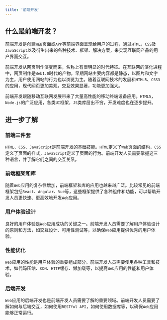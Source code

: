 ```yaml
---
title: '前端开发'
---
```



## 什么是前端开发？

前端开发是创建`WEB`页面或`APP`等前端界面呈现给用户的过程，通过`HTML`，`CSS`及`JavaScript`以及衍生出来的各种技术、框架、解决方案，来实现互联网产品的用户界面交互。

前端开发从网页制作演变而来，名称上有很明显的时代特征。在互联网的演化进程中，网页制作是`Web1.0`时代的产物，早期网站主要内容都是静态，以图片和文字为主，用户使用网站的行为也以浏览为主。随着互联网技术的发展和`HTML5`、`CSS3`的应用，现代网页更加美观，交互效果显著，功能更加强大。

前端开发跟随移动互联网发展带来了大量高性能的移动终端设备应用。`HTML5`，`Node.js`的广泛应用，各类`UI`框架，`JS`类库层出不穷，开发难度也在逐步提升。


## 进一步了解

### 前端三件套

`HTML`、`CSS`、`JavaScript`是前端开发的基础技能。`HTML`定义了`Web`页面的结构，`CSS`定义了页面的样式，`JavaScript`定义了页面的行为。前端开发人员需要掌握这三种语言，并了解它们之间的交互关系。

### 前端框架和库

随着`Web`应用的复杂性增加，前端框架和库的应用也越来越广泛。比较常见的前端框架包括`React`、`Angular`、`Vue`等，这些框架提供了各种组件和功能，可以帮助开发人员更快速、更高效地开发`Web`应用。

### 用户体验设计

良好的用户体验是`Web`应用成功的关键之一。前端开发人员需要了解用户体验设计的原则和方法，如交互设计、可用性测试等，以确保`Web`应用提供优秀的用户体验。

### 性能优化

`Web`应用的性能是用户体验的重要组成部分。前端开发人员需要使用各种工具和技术，如代码压缩、`CDN`、`HTTP`缓存、懒加载等，以提高`Web`应用的性能和用户体验。

### 后端开发

`Web`应用的后端开发也是前端开发人员需要了解的重要领域。前端开发人员需要了解如何与后端交互，如何使用`RESTful API`，如何使用数据库等，以确保`Web`应用能够正常运行。